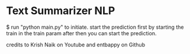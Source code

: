 # Text Summarizer NLP

$ run "python main.py" to initiate.
start the prediction first by starting the train in the train param
after then you can start the prediction.

credits to Krish Naik on Youtube
and entbappy on Github

